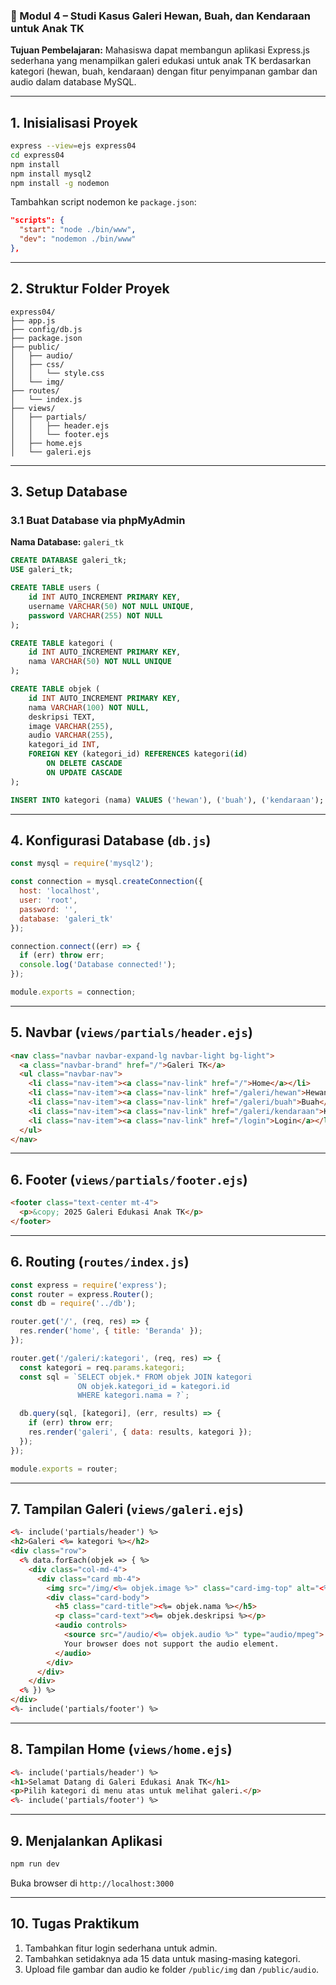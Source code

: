 ### 📅 Modul 4 – Studi Kasus Galeri Hewan, Buah, dan Kendaraan untuk Anak TK

**Tujuan Pembelajaran:**
Mahasiswa dapat membangun aplikasi Express.js sederhana yang menampilkan galeri edukasi untuk anak TK berdasarkan kategori (hewan, buah, kendaraan) dengan fitur penyimpanan gambar dan audio dalam database MySQL.

---

## 1. Inisialisasi Proyek

```bash
express --view=ejs express04
cd express04
npm install
npm install mysql2
npm install -g nodemon
```

Tambahkan script nodemon ke `package.json`:

```json
"scripts": {
  "start": "node ./bin/www",
  "dev": "nodemon ./bin/www"
},
```

---

## 2. Struktur Folder Proyek

```
express04/
├── app.js
├── config/db.js
├── package.json
├── public/
│   ├── audio/
│   ├── css/
│   │   └── style.css
│   └── img/
├── routes/
│   └── index.js
├── views/
│   ├── partials/
│   │   ├── header.ejs
│   │   └── footer.ejs
│   ├── home.ejs
│   └── galeri.ejs
```

---

## 3. Setup Database

### 3.1 Buat Database via phpMyAdmin

**Nama Database:** `galeri_tk`

```sql
CREATE DATABASE galeri_tk;
USE galeri_tk;

CREATE TABLE users (
    id INT AUTO_INCREMENT PRIMARY KEY,
    username VARCHAR(50) NOT NULL UNIQUE,
    password VARCHAR(255) NOT NULL
);

CREATE TABLE kategori (
    id INT AUTO_INCREMENT PRIMARY KEY,
    nama VARCHAR(50) NOT NULL UNIQUE
);

CREATE TABLE objek (
    id INT AUTO_INCREMENT PRIMARY KEY,
    nama VARCHAR(100) NOT NULL,
    deskripsi TEXT,
    image VARCHAR(255),
    audio VARCHAR(255),
    kategori_id INT,
    FOREIGN KEY (kategori_id) REFERENCES kategori(id)
        ON DELETE CASCADE
        ON UPDATE CASCADE
);

INSERT INTO kategori (nama) VALUES ('hewan'), ('buah'), ('kendaraan');
```

---

## 4. Konfigurasi Database (`db.js`)

```js
const mysql = require('mysql2');

const connection = mysql.createConnection({
  host: 'localhost',
  user: 'root',
  password: '',
  database: 'galeri_tk'
});

connection.connect((err) => {
  if (err) throw err;
  console.log('Database connected!');
});

module.exports = connection;
```

---

## 5. Navbar (`views/partials/header.ejs`)

```html
<nav class="navbar navbar-expand-lg navbar-light bg-light">
  <a class="navbar-brand" href="/">Galeri TK</a>
  <ul class="navbar-nav">
    <li class="nav-item"><a class="nav-link" href="/">Home</a></li>
    <li class="nav-item"><a class="nav-link" href="/galeri/hewan">Hewan</a></li>
    <li class="nav-item"><a class="nav-link" href="/galeri/buah">Buah</a></li>
    <li class="nav-item"><a class="nav-link" href="/galeri/kendaraan">Kendaraan</a></li>
    <li class="nav-item"><a class="nav-link" href="/login">Login</a></li>
  </ul>
</nav>
```

---

## 6. Footer (`views/partials/footer.ejs`)

```html
<footer class="text-center mt-4">
  <p>&copy; 2025 Galeri Edukasi Anak TK</p>
</footer>
```

---

## 6. Routing (`routes/index.js`)

```js
const express = require('express');
const router = express.Router();
const db = require('../db');

router.get('/', (req, res) => {
  res.render('home', { title: 'Beranda' });
});

router.get('/galeri/:kategori', (req, res) => {
  const kategori = req.params.kategori;
  const sql = `SELECT objek.* FROM objek JOIN kategori
               ON objek.kategori_id = kategori.id
               WHERE kategori.nama = ?`;

  db.query(sql, [kategori], (err, results) => {
    if (err) throw err;
    res.render('galeri', { data: results, kategori });
  });
});

module.exports = router;
```

---

## 7. Tampilan Galeri (`views/galeri.ejs`)

```html
<%- include('partials/header') %>
<h2>Galeri <%= kategori %></h2>
<div class="row">
  <% data.forEach(objek => { %>
    <div class="col-md-4">
      <div class="card mb-4">
        <img src="/img/<%= objek.image %>" class="card-img-top" alt="<%= objek.nama %>">
        <div class="card-body">
          <h5 class="card-title"><%= objek.nama %></h5>
          <p class="card-text"><%= objek.deskripsi %></p>
          <audio controls>
            <source src="/audio/<%= objek.audio %>" type="audio/mpeg">
            Your browser does not support the audio element.
          </audio>
        </div>
      </div>
    </div>
  <% }) %>
</div>
<%- include('partials/footer') %>
```

---

## 8. Tampilan Home (`views/home.ejs`)

```html
<%- include('partials/header') %>
<h1>Selamat Datang di Galeri Edukasi Anak TK</h1>
<p>Pilih kategori di menu atas untuk melihat galeri.</p>
<%- include('partials/footer') %>
```

---

## 9. Menjalankan Aplikasi

```bash
npm run dev
```

Buka browser di `http://localhost:3000`

---

## 10. Tugas Praktikum

1. Tambahkan fitur login sederhana untuk admin.
2. Tambahkan setidaknya ada 15 data untuk masing-masing kategori.
3. Upload file gambar dan audio ke folder `/public/img` dan `/public/audio`.
